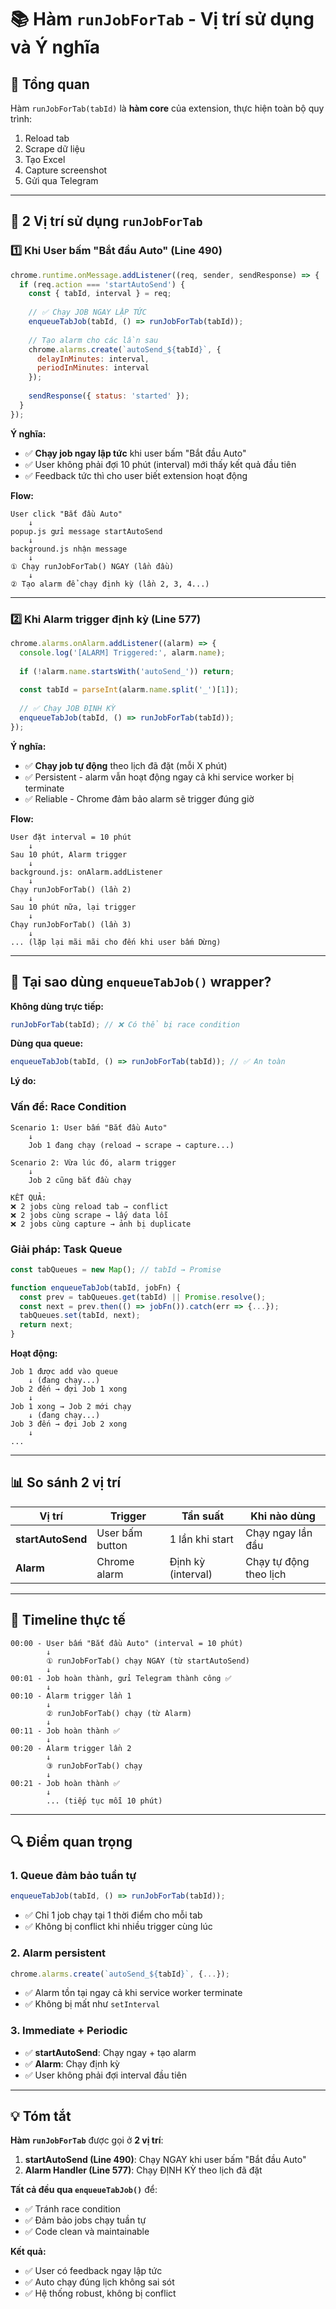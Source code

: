 # 📚 Hàm `runJobForTab` - Vị trí sử dụng và Ý nghĩa

## 🎯 Tổng quan

Hàm `runJobForTab(tabId)` là **hàm core** của extension, thực hiện toàn bộ quy trình:
1. Reload tab
2. Scrape dữ liệu
3. Tạo Excel
4. Capture screenshot
5. Gửi qua Telegram

---

## 📍 2 Vị trí sử dụng `runJobForTab`

### 1️⃣ **Khi User bấm "Bắt đầu Auto"** (Line 490)

```javascript
chrome.runtime.onMessage.addListener((req, sender, sendResponse) => {
  if (req.action === 'startAutoSend') {
    const { tabId, interval } = req;
    
    // ✅ Chạy JOB NGAY LẬP TỨC
    enqueueTabJob(tabId, () => runJobForTab(tabId));
    
    // Tạo alarm cho các lần sau
    chrome.alarms.create(`autoSend_${tabId}`, {
      delayInMinutes: interval,
      periodInMinutes: interval
    });
    
    sendResponse({ status: 'started' });
  }
});
```

**Ý nghĩa:**
- ✅ **Chạy job ngay lập tức** khi user bấm "Bắt đầu Auto"
- ✅ User không phải đợi 10 phút (interval) mới thấy kết quả đầu tiên
- ✅ Feedback tức thì cho user biết extension hoạt động

**Flow:**
```
User click "Bắt đầu Auto"
    ↓
popup.js gửi message startAutoSend
    ↓
background.js nhận message
    ↓
① Chạy runJobForTab() NGAY (lần đầu)
    ↓
② Tạo alarm để chạy định kỳ (lần 2, 3, 4...)
```

---

### 2️⃣ **Khi Alarm trigger định kỳ** (Line 577)

```javascript
chrome.alarms.onAlarm.addListener((alarm) => {
  console.log('[ALARM] Triggered:', alarm.name);
  
  if (!alarm.name.startsWith('autoSend_')) return;
  
  const tabId = parseInt(alarm.name.split('_')[1]);
  
  // ✅ Chạy JOB ĐỊNH KỲ
  enqueueTabJob(tabId, () => runJobForTab(tabId));
});
```

**Ý nghĩa:**
- ✅ **Chạy job tự động** theo lịch đã đặt (mỗi X phút)
- ✅ Persistent - alarm vẫn hoạt động ngay cả khi service worker bị terminate
- ✅ Reliable - Chrome đảm bảo alarm sẽ trigger đúng giờ

**Flow:**
```
User đặt interval = 10 phút
    ↓
Sau 10 phút, Alarm trigger
    ↓
background.js: onAlarm.addListener
    ↓
Chạy runJobForTab() (lần 2)
    ↓
Sau 10 phút nữa, lại trigger
    ↓
Chạy runJobForTab() (lần 3)
    ↓
... (lặp lại mãi mãi cho đến khi user bấm Dừng)
```

---

## 🔄 Tại sao dùng `enqueueTabJob()` wrapper?

**Không dùng trực tiếp:**
```javascript
runJobForTab(tabId); // ❌ Có thể bị race condition
```

**Dùng qua queue:**
```javascript
enqueueTabJob(tabId, () => runJobForTab(tabId)); // ✅ An toàn
```

**Lý do:**

### Vấn đề: Race Condition
```
Scenario 1: User bấm "Bắt đầu Auto"
    ↓
    Job 1 đang chạy (reload → scrape → capture...)
    
Scenario 2: Vừa lúc đó, alarm trigger
    ↓
    Job 2 cũng bắt đầu chạy
    
KẾT QUẢ:
❌ 2 jobs cùng reload tab → conflict
❌ 2 jobs cùng scrape → lấy data lỗi
❌ 2 jobs cùng capture → ảnh bị duplicate
```

### Giải pháp: Task Queue
```javascript
const tabQueues = new Map(); // tabId → Promise

function enqueueTabJob(tabId, jobFn) {
  const prev = tabQueues.get(tabId) || Promise.resolve();
  const next = prev.then(() => jobFn()).catch(err => {...});
  tabQueues.set(tabId, next);
  return next;
}
```

**Hoạt động:**
```
Job 1 được add vào queue
    ↓ (đang chạy...)
Job 2 đến → đợi Job 1 xong
    ↓
Job 1 xong → Job 2 mới chạy
    ↓ (đang chạy...)
Job 3 đến → đợi Job 2 xong
    ↓
...
```

---

## 📊 So sánh 2 vị trí

| Vị trí | Trigger | Tần suất | Khi nào dùng |
|--------|---------|----------|--------------|
| **startAutoSend** | User bấm button | 1 lần khi start | Chạy ngay lần đầu |
| **Alarm** | Chrome alarm | Định kỳ (interval) | Chạy tự động theo lịch |

---

## 🎯 Timeline thực tế

```
00:00 - User bấm "Bắt đầu Auto" (interval = 10 phút)
        ↓
        ① runJobForTab() chạy NGAY (từ startAutoSend)
        ↓
00:01 - Job hoàn thành, gửi Telegram thành công ✅
        ↓
00:10 - Alarm trigger lần 1
        ↓
        ② runJobForTab() chạy (từ Alarm)
        ↓
00:11 - Job hoàn thành ✅
        ↓
00:20 - Alarm trigger lần 2
        ↓
        ③ runJobForTab() chạy
        ↓
00:21 - Job hoàn thành ✅
        ↓
        ... (tiếp tục mỗi 10 phút)
```

---

## 🔍 Điểm quan trọng

### 1. **Queue đảm bảo tuần tự**
```javascript
enqueueTabJob(tabId, () => runJobForTab(tabId));
```
- ✅ Chỉ 1 job chạy tại 1 thời điểm cho mỗi tab
- ✅ Không bị conflict khi nhiều trigger cùng lúc

### 2. **Alarm persistent**
```javascript
chrome.alarms.create(`autoSend_${tabId}`, {...});
```
- ✅ Alarm tồn tại ngay cả khi service worker terminate
- ✅ Không bị mất như `setInterval`

### 3. **Immediate + Periodic**
- ✅ **startAutoSend**: Chạy ngay + tạo alarm
- ✅ **Alarm**: Chạy định kỳ
- ✅ User không phải đợi interval đầu tiên

---

## 💡 Tóm tắt

**Hàm `runJobForTab`** được gọi ở **2 vị trí**:

1. **startAutoSend (Line 490)**: Chạy NGAY khi user bấm "Bắt đầu Auto"
2. **Alarm Handler (Line 577)**: Chạy ĐỊNH KỲ theo lịch đã đặt

**Tất cả đều qua `enqueueTabJob()`** để:
- ✅ Tránh race condition
- ✅ Đảm bảo jobs chạy tuần tự
- ✅ Code clean và maintainable

**Kết quả:**
- ✅ User có feedback ngay lập tức
- ✅ Auto chạy đúng lịch không sai sót
- ✅ Hệ thống robust, không bị conflict
